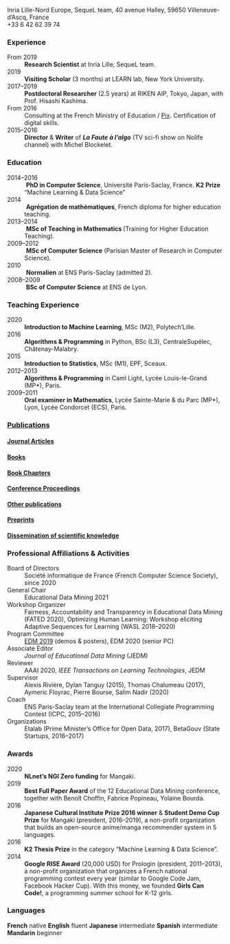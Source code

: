<p> Inria Lille-Nord Europe, SequeL team, 40 avenue Halley, 59650 Villeneuve-d’Ascq, France<br />
+33 6 42 62 39 74  </p>
<h3 class="unnumbered" id="experience">Experience</h3>
<dl>
<dt>From 2019</dt>
<dd><strong>Research Scientist</strong> at Inria Lille, SequeL team.
</dd>
<dt>2019</dt>
<dd><strong>Visiting Scholar</strong> (3 months) at LEARN lab, New York University.
</dd>
<dt>2017–2019</dt>
<dd><strong>Postdoctoral Researcher</strong> (2.5 years) at RIKEN AIP, Tokyo, Japan, with Prof. Hisashi Kashima.
</dd>
<dt>From 2016</dt>
<dd>Consulting at the French Ministry of Education / <a href="https://pix.fr">Pix</a>. Certification of digital skills.
</dd>
<dt>2015–2016</dt>
<dd><strong>Director</strong> &amp; <strong>Writer</strong> of <strong><em>La Faute à l’algo</em></strong> (TV sci-fi show on Nolife channel) with Michel Blockelet.
</dd>
</dl>
<h3 class="unnumbered" id="education">Education</h3>
<dl>
<dt>2014–2016</dt>
<dd> <strong>PhD in Computer Science</strong>, Université Paris-Saclay, France. <strong>K2 Prize</strong> “Machine Learning &amp; Data Science”
</dd>
<dt>2014</dt>
<dd> <strong>Agrégation de mathématiques</strong>, French diploma for higher education teaching.
</dd>
<dt>2013–2014</dt>
<dd> <strong>MSc of Teaching in Mathematics </strong> (Training for Higher Education Teaching).
</dd>
<dt>2009–2012</dt>
<dd> <strong>MSc of Computer Science</strong> (Parisian Master of Research in Computer Science).
</dd>
<dt>2010</dt>
<dd> <strong>Normalien</strong> at ENS Paris-Saclay (admitted 2).
</dd>
<dt>2008–2009</dt>
<dd> <strong>BSc of Computer Science</strong> at ENS de Lyon.
</dd>
</dl>
<h3 class="unnumbered" id="teaching-experience">Teaching Experience</h3>
<dl>
<dt>2020</dt>
<dd><strong>Introduction to Machine Learning</strong>, MSc (M2), Polytech’Lille.
</dd>
<dt>2016</dt>
<dd><strong>Algorithms &amp; Programming</strong> in Python, BSc (L3), CentraleSupélec, Châtenay-Malabry.
</dd>
<dt>2015</dt>
<dd><strong>Introduction to Statistics</strong>, MSc (M1), EPF, Sceaux.
</dd>
<dt>2012–2013</dt>
<dd><strong>Algorithms &amp; Programming</strong> in Caml Light, Lycée Louis-le-Grand (MP*), Paris.
</dd>
<dt>2009–2011</dt>
<dd><strong>Oral examiner in Mathematics</strong>, Lycée Sainte-Marie &amp; du Parc (MP*), Lyon, Lycée Condorcet (ECS), Paris.
</dd>
</dl>
<h3 class="unnumbered" id="publications"><a href="https://jjv.ie/publications/">Publications</a></h3>
<h4 class="unnumbered" id="journal-articles"><a href="https://jjv.ie/publications#journal-articles">Journal Articles</a></h4>

<h4 class="unnumbered" id="books"><a href="https://jjv.ie/publications#books">Books</a></h4>

<h4 class="unnumbered" id="book-chapters"><a href="https://jjv.ie/publications#book-chapters">Book Chapters</a></h4>

<h4 class="unnumbered" id="conference-proceedings"><a href="https://jjv.ie/publications#conference-proceedings">Conference Proceedings</a></h4>

<h4 class="unnumbered" id="other-publications"><a href="https://jjv.ie/publications#other-publications">Other publications</a></h4>

<h4 class="unnumbered" id="preprints"><a href="https://jjv.ie/publications#preprints">Preprints</a></h4>

<h4 class="unnumbered" id="dissemination-of-scientific-knowledge"><a href="https://jjv.ie/publications#popularization-of-science">Dissemination of scientific knowledge</a></h4>

<h3 class="unnumbered" id="professional-affiliations-activities">Professional Affiliations &amp; Activities</h3>
<dl>
<dt>Board of Directors</dt>
<dd>Société informatique de France (French Computer Science Society), since 2020
</dd>
<dt>General Chair</dt>
<dd>Educational Data Mining 2021
</dd>
<dt>Workshop Organizer</dt>
<dd>Fairness, Accountability and Transparency in Educational Data Mining (FATED 2020), Optimizing Human Learning: Workshop eliciting Adaptive Sequences for Learning (WASL 2018–2020)
</dd>
<dt>Program Committee</dt>
<dd><a href="http://educationaldatamining.org/edm2019/committee/">EDM 2019</a> (demos &amp; posters), EDM 2020 (senior PC)
</dd>
<dt>Associate Editor</dt>
<dd><em>Journal of Educational Data Mining</em> (JEDM)
</dd>
<dt>Reviewer</dt>
<dd>AAAI 2020, <em>IEEE Transactions on Learning Technologies</em>, JEDM
</dd>
<dt>Supervisor</dt>
<dd>Alexis Rivière, Dylan Tanguy (2015), Thomas Chalumeau (2017), Aymeric Floyrac, Pierre Bourse, Salim Nadir (2020)
</dd>
<dt>Coach</dt>
<dd>ENS Paris-Saclay team at the International Collegiate Programming Contest (ICPC, 2015–2016)
</dd>
<dt>Organizations</dt>
<dd>Etalab (Prime Minister’s Office for Open Data, 2017), BetaGouv (State Startups, 2016–2017)
</dd>
</dl>
<h3 class="unnumbered" id="awards">Awards</h3>
<dl>
<dt>2020</dt>
<dd><strong>NLnet’s NGI Zero funding</strong> for Mangaki.
</dd>
<dt>2019</dt>
<dd><strong>Best Full Paper Award</strong> of the 12 Educational Data Mining conference, together with Benoît Choffin, Fabrice Popineau, Yolaine Bourda.
</dd>
<dt>2016</dt>
<dd><strong>Japanese Cultural Institute Prize 2016 winner</strong> &amp; <strong>Student Demo Cup Prize</strong> for Mangaki (president, 2016–2019), a non-profit organization that builds an open-source anime/manga recommender system in 5 languages.
</dd>
<dt>2016</dt>
<dd><strong>K2 Thesis Prize</strong> in the category “Machine Learning &amp; Data Science”.
</dd>
<dt>2014</dt>
<dd><strong>Google RISE Award</strong> (20,000 USD) for Prologin (president, 2011–2013), a non-profit organization that organizes a French national programming contest every year (similar to Google Code Jam, Facebook Hacker Cup). With this money, we founded <strong>Girls Can Code!</strong>, a programming summer school for K-12 girls.
</dd>
</dl>
<h3 class="unnumbered" id="languages">Languages</h3>
<p><strong>French</strong> native  <strong>English</strong> fluent  <strong>Japanese</strong> intermediate  <strong>Spanish</strong> intermediate  <strong>Mandarin</strong> beginner</p>
